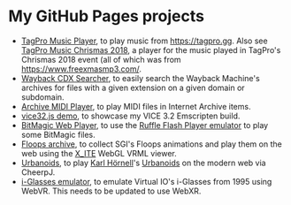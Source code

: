 # My GitHub Pages projects

* [TagPro Music Player](http://sgeo.github.io/tagpromusic.htm), to play music from <https://tagpro.gg>. Also see [TagPro Music Chrismas 2018](http://sgeo.github.io/tagpromusic_christmas_2018.htm), a player for the music played in TagPro's Chrismas 2018 event (all of which was from  <https://www.freexmasmp3.com/>.
* [Wayback CDX Searcher](https://web.archive.org/web/20190404061557id_/https://sgeo.github.io/wayback_cdx_searcher/), to easily search the Wayback Machine's archives for files with a given extension on a given domain or subdomain.
* [Archive MIDI Player](https://sgeo.github.io/archive_midi_player/), to play MIDI files in Internet Archive items.
* [vice32.js demo](https://sgeo.github.io/experimental/vice32/x64.html), to showcase my VICE 3.2 Emscripten build.
* [BitMagic Web Player](http://sgeo.github.io/bitmagic-ruffle/), to use the [Ruffle Flash Player emulator](https://ruffle.rs/) to play some BitMagic files.
* [Floops archive](https://sgeo.github.io/floopsArchive/floops/archive.html), to collect SGI's Floops animations and play them on the web using the [X_ITE](http://create3000.de/x_ite/getting-started/) WebGL VRML viewer.
* [Urbanoids](https://sgeo.github.io/urbanoids/), to play [Karl Hörnell](http://www.javaonthebrain.com)'s [Urbanoids](http://www.javaonthebrain.com/java/noids/) on the modern web via CheerpJ.
* [i-Glasses emulator](https://sgeo.github.io/iglasses/), to emulate Virtual IO's i-Glasses from 1995 using WebVR. This needs to be updated to use WebXR.
